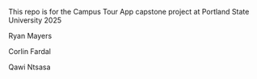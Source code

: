 This repo is for the Campus Tour App capstone project at Portland State University 2025

Ryan Mayers

Corlin Fardal

Qawi Ntsasa
